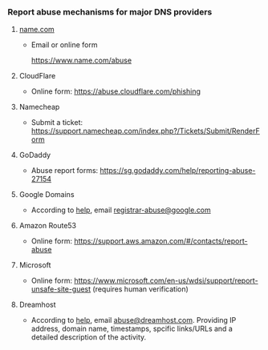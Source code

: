 ### Report abuse mechanisms for major DNS providers

1. [name.com](http://name.com)

   - Email or online form 

     https://www.name.com/abuse

2. CloudFlare

   - Online form: https://abuse.cloudflare.com/phishing

3. Namecheap

   - Submit a ticket: https://support.namecheap.com/index.php?/Tickets/Submit/RenderForm

4. GoDaddy

   - Abuse report forms: https://sg.godaddy.com/help/reporting-abuse-27154

5. Google Domains

   - According to [help](https://support.google.com/domains/answer/10093434), email [registrar-abuse@google.com](mailto:registrar-abuse@google.com)

6. Amazon Route53

   - Online form: https://support.aws.amazon.com/#/contacts/report-abuse

7. Microsoft
   - Online form: https://www.microsoft.com/en-us/wdsi/support/report-unsafe-site-guest (requires human verification)
8. Dreamhost
   - According to [help](https://www.dreamhost.com/legal/abuse/), email abuse@dreamhost.com. Providing IP address, domain name, timestamps, spcific links/URLs and a detailed description of the activity.
